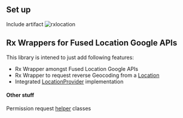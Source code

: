 ## Set up

Include artifact ![rxlocation](https://img.shields.io/maven-central/v/com.inqbarna.util/rxlocation?label=rxlocation)

## Rx Wrappers for Fused Location Google APIs

This library is intened to just add following features:

- Rx Wrapper amongst Fused Location Google APIs
- Rx Wrapper to request reverse Geocoding from a [Location](https://developer.android.com/reference/android/location/Location.html)
- Integrated [LocationProvider](https://developer.android.com/reference/android/location/LocationProvider.html) implementation

#### Other stuff

Permission request [helper](docs/Permissions.md) classes
